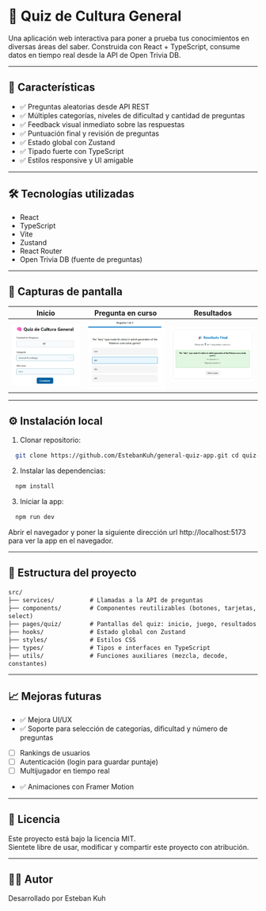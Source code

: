 # 🧠 Quiz de Cultura General

Una aplicación web interactiva para poner a prueba tus conocimientos en diversas áreas del saber. Construida con React + TypeScript, consume datos en tiempo real desde la API de Open Trivia DB.

---

## 🚀 Características

- ✅ Preguntas aleatorias desde API REST
- ✅ Múltiples categorías, niveles de dificultad y cantidad de preguntas
- ✅ Feedback visual inmediato sobre las respuestas
- ✅ Puntuación final y revisión de preguntas
- ✅ Estado global con Zustand
- ✅ Tipado fuerte con TypeScript
- ✅ Estilos responsive y UI amigable

---

## 🛠️ Tecnologías utilizadas

- React
- TypeScript
- Vite
- Zustand
- React Router
- Open Trivia DB (fuente de preguntas)

---

## 📸 Capturas de pantalla

| Inicio | Pregunta en curso | Resultados |
|--------|-------------------|------------|
|<img src="screenshots/home.jpg" width="450" alt="home page"/> | <img src="screenshots/question_example.jpg" width="450" alt="question example page"/> | <img src="screenshots/results.jpg" width="450" alt="results page"/> |

---

## ⚙️ Instalación local

1. Clonar repositorio:
```bash
  git clone https://github.com/EstebanKuh/general-quiz-app.git cd quiz-app
```

2. Instalar las dependencias:
```bash
  npm install
```

3. Iniciar la app:
```bash
  npm run dev
```

Abrir el navegador y poner la siguiente dirección url http://localhost:5173 para ver la app en el navegador.

---

## 📁 Estructura del proyecto

```
src/
├── services/          # Llamadas a la API de preguntas
├── components/        # Componentes reutilizables (botones, tarjetas, select)
├── pages/quiz/        # Pantallas del quiz: inicio, juego, resultados
├── hooks/             # Estado global con Zustand
├── styles/            # Estilos CSS
├── types/             # Tipos e interfaces en TypeScript
├── utils/             # Funciones auxiliares (mezcla, decode, constantes)
```
---

## 📈 Mejoras futuras

- ✅ Mejora UI/UX
- ✅ Soporte para selección de categorías, dificultad y número de preguntas
- [ ] Rankings de usuarios
- [ ] Autenticación (login para guardar puntaje)
- [ ] Multijugador en tiempo real
- ✅ Animaciones con Framer Motion

---

## 📄 Licencia

Este proyecto está bajo la licencia MIT.  
Sientete libre de usar, modificar y compartir este proyecto con atribución.

---

## 🧑‍💻 Autor

Desarrollado por Esteban Kuh
